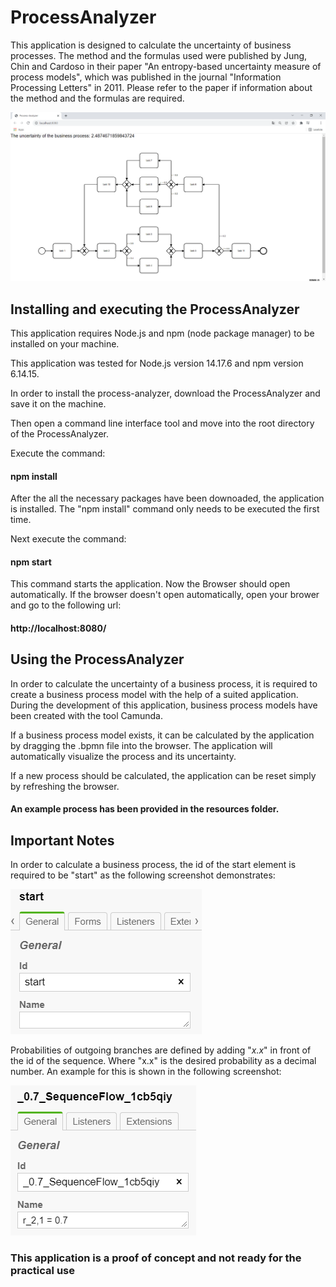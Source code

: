 # ProcessAnalyzer

This application is designed to calculate the uncertainty of business processes.
The method and the formulas used were published by Jung, Chin and Cardoso in their paper "An entropy-based uncertainty measure of process models", which was published in the journal "Information Processing Letters" in 2011.
Please refer to the paper if information about the method and the formulas are required.

![](/resources/application.PNG)

## Installing and executing the ProcessAnalyzer

This application requires Node.js and npm (node package manager) to be installed on your machine.

This application was tested for Node.js version 14.17.6 and npm version 6.14.15.

In order to install the process-analyzer, download the ProcessAnalyzer and save it on the machine.

Then open a command line interface tool and move into the root directory of the ProcessAnalyzer.

Execute the command:

#### npm install

After the all the necessary packages have been downoaded, the application is installed. The "npm install" command only needs to be executed the first time.

Next execute the command:

#### npm start

This command starts the application. Now the Browser should open automatically. If the browser doesn't open automatically, open your brower and go to the following url:

#### http://localhost:8080/

## Using the ProcessAnalyzer

In order to calculate the uncertainty of a business process, it is required to create a business process model with the help of a suited application. During the development of this application, business process models have been created with the tool Camunda.

If a business process model exists, it can be calculated by the application by dragging the .bpmn file into the browser. The application will automatically visualize the process and its uncertainty.

If a new process should be calculated, the application can be reset simply by refreshing the browser.

#### An example process has been provided in the resources folder.

## Important Notes

In order to calculate a business process, the id of the start element is required to be "start" as the following screenshot demonstrates:

![](/resources/start.PNG)

Probabilities of outgoing branches are defined by adding "_x.x_" in front of the id of the sequence. Where "x.x" is the desired probability as a decimal number. An example for this is shown in the following screenshot:

![](/resources/probabilities.PNG)


### This application is a proof of concept and not ready for the practical use
